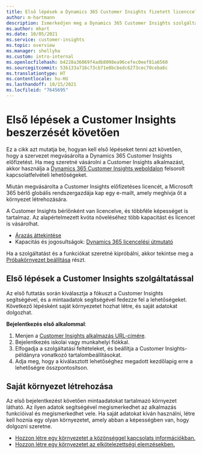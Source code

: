 ```yaml
---
title: Első lépések a Dynamics 365 Customer Insights fizetett licenccel
author: m-hartmann
description: Ismerkedjen meg a Dynamics 365 Customer Insights szolgáltatásban első alkalommal futtatott élményekkel, és fedezze fel a lehetőségeit.
ms.author: mhart
ms.date: 10/05/2021
ms.service: customer-insights
ms.topic: overview
ms.manager: shellyha
ms.custom: intro-internal
ms.openlocfilehash: b4228a36069f4adb8098ea96cefec0eef81a6560
ms.sourcegitcommit: 53b133a716c73cb71e8bcbedc6273cec70ceba6c
ms.translationtype: HT
ms.contentlocale: hu-HU
ms.lasthandoff: 10/15/2021
ms.locfileid: "7645695"
---
```

# <a name="get-started-after-purchasing-customer-insights"></a>Első lépések a Customer Insights beszerzését követően

Ez a cikk azt mutatja be, hogyan kell első lépéseket tenni azt követően, hogy a szervezet megvásárolta a Dynamics 365 Customer Insights előfizetést. Ha meg szeretné vásárolni a Customer Insights alkalmazást, akkor használja a [Dynamics 365 Customer Insights weboldalon](https://dynamics.microsoft.com/ai/customer-insights/) felsorolt kapcsolatfelvételi lehetőségeket. 

Miután megvásárolta a Customer Insights előfizetéses licencét, a Microsoft 365 bérlő globális rendszergazdája kap egy e-mailt, amely meghívja őt a környezet létrehozására. 

A Customer Insights bérlőnként van licencelve, és többféle képességet is tartalmaz. Az alapértelmezett kvóta növeléséhez több kapacitást és licencet is vásárolhat. 
- [Árazás áttekintése](https://dynamics.microsoft.com/ai/customer-insights/pricing/)
- Kapacitás és jogosultságok: [Dynamics 365 licencelési útmutató](https://go.microsoft.com/fwlink/?LinkId=866544)

Ha a szolgáltatást és a funkciókat szeretné kipróbálni, akkor tekintse meg a [Próbakörnyezet beállítása](trial-signup.md) részt.

## <a name="start-with-customer-insights"></a>Első lépések a Customer Insights szolgáltatással

Az első futtatás során kiválasztja a fókuszt a Customer Insights segítségével, és a mintaadatok segítségével fedezze fel a lehetőségeket. Következő lépésként saját környezetet hozhat létre, és saját adatokat dolgozhat.

**Bejelentkezés első alkalommal**:

1. Menjen a [Customer Insights alkalmazás URL-címére](https://home.ci.ai.dynamics.com).
1. Bejelentkezés iskolai vagy munkahelyi fiókkal. 
1. Elfogadja a szolgáltatási feltételeket, és beállítja a Customer Insights-példányra vonatkozó tartalombeállításokat.
1. Adja meg, hogy a kiválasztott lehetőséghez megadott kezdőlapig erre a lehetőségre összpontosítson.

## <a name="create-your-own-environment"></a>Saját környezet létrehozása

Az első bejelentkezést követően mintaadatokat tartalmazó környezet látható. Az ilyen adatok segítségével megismerkedhet az alkalmazás funkcióival és megismerkedhet vele. Ha saját adatokat kíván használni, létre kell hoznia egy olyan környezetet, amely abban a képességben van, hogy dolgozni szeretne.

- [Hozzon létre egy környezetet a közönséggel kapcsolats információkban.](audience-insights/get-started-paid.md)
- [Hozzon létre egy környezetet az elkötelezettségi elemzésekben.](engagement-insights/create-new-environment.md) 



